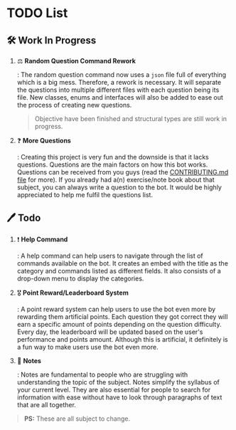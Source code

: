# TODO List

## 🛠️ Work In Progress

1. ⚖️ **Random Question Command Rework**

    : The random question command now uses a `json` file full of everything which is a big mess. Therefore, a rework is necessary. It will separate the questions into multiple different files with each question being its file. New classes, enums and interfaces will also be added to ease out the process of creating new questions.

    > Objective have been finished and structural types are still work in progress.

2. ❓ **More Questions**

    : Creating this project is very fun and the downside is that it lacks questions. Questions are the main factors on how this bot works. Questions can be received from you guys (read the [CONTRIBUTING.md file](CONTRIBUTING.md) for more). If you already had a(n) exercise/note book about that subject, you can always write a question to the bot. It would be highly appreciated to help me fulfil the questions list.

## 🖊️ Todo

1. ❗️ **Help Command**

    : A help command can help users to navigate through the list of commands available on the bot. It creates an embed with the title as the category and commands listed as different fields. It also consists of a drop-down menu to display the categories.

2. 🎖️ **Point Reward/Leaderboard System**

    : A point reward system can help users to use the bot even more by rewarding them artificial points. Each question they got correct they will earn a specific amount of points depending on the question difficulty. Every day, the leaderboard will be updated based on the user's performance and points amount. Although this is artificial, it definitely is a fun way to make users use the bot even more.

3. 📓 **Notes**

    : Notes are fundamental to people who are struggling with understanding the topic of the subject. Notes simplify the syllabus of your current level. They are also essential for people to search for information with ease without have to look through paragraphs of text that are all together.

> **PS:** These are all subject to change.
